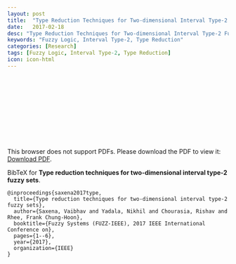 ```yaml
---
layout: post
title:  "Type Reduction Techniques for Two-dimensional Interval Type-2 Fuzzy Sets"
date:   2017-02-18
desc: "Type Reduction Techniques for Two-dimensional Interval Type-2 Fuzzy Sets"
keywords: "Fuzzy Logic, Interval Type-2, Type Reduction"
categories: [Research]
tags: [Fuzzy Logic, Interval Type-2, Type Reduction]
icon: icon-html
---
```


<object data="/research_files/type-reduction-techniques.pdf" type="application/pdf" style="width:100%" height="700px">
    <embed src="/research_files/type-reduction-techniques.pdf">
        <p>This browser does not support PDFs. Please download the PDF to view it: <a href="/research_files/type-reduction-techniques.pdf">Download PDF</a>.</p>
    </embed>
</object>

BibTeX for __Type reduction techniques for two-dimensional interval type-2 fuzzy sets__.

```
@inproceedings{saxena2017type,
  title={Type reduction techniques for two-dimensional interval type-2 fuzzy sets},
  author={Saxena, Vaibhav and Yadala, Nikhil and Chourasia, Rishav and Rhee, Frank Chung-Hoon},
  booktitle={Fuzzy Systems (FUZZ-IEEE), 2017 IEEE International Conference on},
  pages={1--6},
  year={2017},
  organization={IEEE}
}
```
